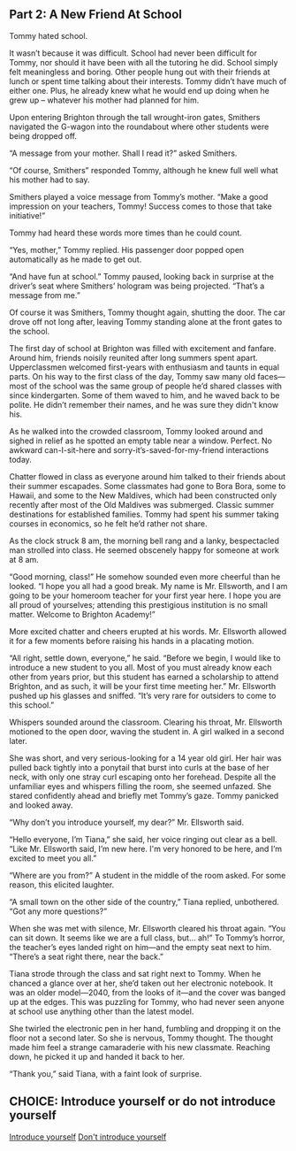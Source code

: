 ## Part 2: A New Friend At School

Tommy hated school. 

It wasn’t because it was difficult. School had never been difficult for Tommy, nor should it have been with all the tutoring he did. School simply felt meaningless and boring. Other people hung out with their friends at lunch or spent time talking about their interests. Tommy didn’t have much of either one. Plus, he already knew what he would end up doing when he grew up – whatever his mother had planned for him. 

Upon entering Brighton through the tall wrought-iron gates, Smithers navigated the G-wagon into the roundabout where other students were being dropped off.

“A message from your mother. Shall I read it?” asked Smithers. 

“Of course, Smithers” responded Tommy, although he knew full well what his mother had to say.

Smithers played a voice message from Tommy’s mother.
“Make a good impression on your teachers, Tommy! Success comes to those that take initiative!” 

Tommy had heard these words more times than he could count. 

“Yes, mother,” Tommy replied. His passenger door popped open automatically as he made to get out.

“And have fun at school.” Tommy paused, looking back in surprise at the driver’s seat where Smithers’ hologram was being projected. “That’s a message from me.”

Of course it was Smithers, Tommy thought again, shutting the door. The car drove off not long after, leaving Tommy standing alone at the front gates to the school. 

The first day of school at Brighton was filled with excitement and fanfare. Around him, friends noisily reunited after long summers spent apart. Upperclassmen welcomed first-years with enthusiasm and taunts in equal parts. On his way to the first class of the day, Tommy saw many old faces—most of the school was the same group of people he’d shared classes with since kindergarten. Some of them waved to him, and he waved back to be polite. He didn’t remember their names, and he was sure they didn't know his.

As he walked into the crowded classroom, Tommy looked around and sighed in relief as he spotted an empty table near a window. Perfect. No awkward can-I-sit-here and sorry-it’s-saved-for-my-friend interactions today.

Chatter flowed in class as everyone around him talked to their friends about their summer escapades. Some classmates had gone to Bora Bora, some to Hawaii, and some to the New Maldives, which had been constructed only recently after most of the Old Maldives was submerged. Classic summer destinations for established families. Tommy had spent his summer taking courses in economics, so he felt he’d rather not share. 

As the clock struck 8 am, the morning bell rang and a lanky, bespectacled man strolled into class. He seemed obscenely happy for someone at work at 8 am.

“Good morning, class!” He somehow sounded even more cheerful than he looked. “I hope you all had a good break. My name is Mr. Ellsworth, and I am going to be your homeroom teacher for your first year here. I hope you are all proud of yourselves; attending this prestigious institution is no small matter. Welcome to Brighton Academy!”

More excited chatter and cheers erupted at his words. Mr. Ellsworth allowed it for a few moments before raising his hands in a placating motion. 

“All right, settle down, everyone,” he said. “Before we begin, I would like to introduce a new student to you all. Most of you must already know each other from years prior, but this student has earned a scholarship to attend Brighton, and as such, it will be your first time meeting her.” Mr. Ellsworth pushed up his glasses and sniffed. “It’s very rare for outsiders to come to this school.”

Whispers sounded around the classroom. Clearing his throat, Mr. Ellsworth motioned to the open door, waving the student in. A girl walked in a second later. 

She was short, and very serious-looking for a 14 year old girl. Her hair was pulled back tightly into a ponytail that burst into curls at the base of her neck, with only one stray curl escaping onto her forehead. Despite all the unfamiliar eyes and whispers filling the room, she seemed unfazed. She stared confidently ahead and briefly met Tommy’s gaze. Tommy panicked and looked away.  

“Why don’t you introduce yourself, my dear?” Mr. Ellsworth said. 

“Hello everyone, I’m Tiana,” she said, her voice ringing out clear as a bell. “Like Mr. Ellsworth said, I’m new here. I'm very honored to be here, and I’m excited to meet you all.”

“Where are you from?” A student in the middle of the room asked. For some reason, this elicited laughter. 

“A small town on the other side of the country,” Tiana replied, unbothered. “Got any more questions?”

When she was met with silence, Mr. Ellsworth cleared his throat again. “You can sit down. It seems like we are a full class, but… ah!” To Tommy’s horror, the teacher’s eyes landed right on him—and the empty seat next to him. “There’s a seat right there, near the back.”


Tiana strode through the class and sat right next to Tommy. When he chanced a glance over at her, she’d taken out her electronic notebook. It was an older model—2040, from the looks of it—and the cover was banged up at the edges. This was puzzling for Tommy, who had never seen anyone at school use anything other than the latest model. 

She twirled the electronic pen in her hand, fumbling and dropping it on the floor not a second later. So she is nervous, Tommy thought. The thought made him feel a strange camaraderie with his new classmate. Reaching down, he picked it up and handed it back to her.

“Thank you,” said Tiana, with a faint look of surprise. 

## CHOICE: Introduce yourself or do not introduce yourself

[Introduce yourself](https://dorsadanesh.github.io/RisingTides-Sink-or-Swim/tommy4-1.html)
[Don't introduce yourself](https://dorsadanesh.github.io/RisingTides-Sink-or-Swim/tommy4-1.html)
